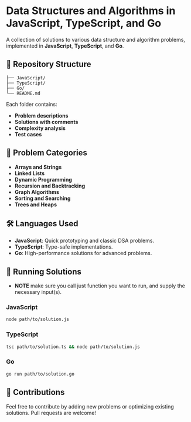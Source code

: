 # Data Structures and Algorithms in JavaScript, TypeScript, and Go

A collection of solutions to various data structure and algorithm problems, implemented in **JavaScript**, **TypeScript**, and **Go**.

## 📂 Repository Structure

```
├── JavaScript/
├── TypeScript/
├── Go/
└── README.md
```

Each folder contains:
- **Problem descriptions**
- **Solutions with comments**
- **Complexity analysis**
- **Test cases**

## 🚀 Problem Categories

- **Arrays and Strings**  
- **Linked Lists**  
- **Dynamic Programming**  
- **Recursion and Backtracking**  
- **Graph Algorithms**  
- **Sorting and Searching**  
- **Trees and Heaps**  

## 🛠️ Languages Used

- **JavaScript**: Quick prototyping and classic DSA problems.
- **TypeScript**: Type-safe implementations.
- **Go**: High-performance solutions for advanced problems.

## 🧪 Running Solutions

- **NOTE** make sure you call just function you want to run, and supply the necessary input(s).

### JavaScript
```bash
node path/to/solution.js
```

### TypeScript
```bash
tsc path/to/solution.ts && node path/to/solution.js
```

### Go
```bash
go run path/to/solution.go
```

## 🌟 Contributions

Feel free to contribute by adding new problems or optimizing existing solutions. Pull requests are welcome!
